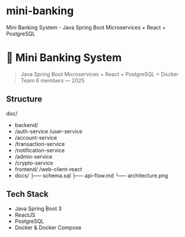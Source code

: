 # mini-banking
Mini Banking System - Java Spring Boot Microservices + React + PostgreSQL
# 🏦 Mini Banking System
> Java Spring Boot Microservices + React + PostgreSQL + Docker  
> Team 6 members — 2025

## Structure
doc/
- backend/
- /auth-service
  /user-service
- /account-service
- /transaction-service
- /notification-service
- /admin-service
- /crypto-service
- frontend/
/web-client-react
- docs/
 ├── schema.sql
 ├── api-flow.md
 └── architecture.png

## Tech Stack
- Java Spring Boot 3
- ReactJS
- PostgreSQL
- Docker & Docker Compose
